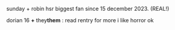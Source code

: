 sunday + robin hsr biggest fan since 15 december 2023. (REAL!)

dorian 16 **+** they**them** : read rentry for more
i like horror ok
